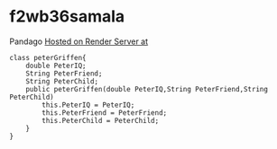 # f2wb36samala
Pandago
[Hosted on Render Server at](https://f2wb36samala.onrender.com) <br>

```
class peterGriffen{
    double PeterIQ;
    String PeterFriend;
    String PeterChild;
    public peterGriffen(double PeterIQ,String PeterFriend,String PeterChild)
        this.PeterIQ = PeterIQ;
        this.PeterFriend = PeterFriend;
        this.PeterChild = PeterChild;
    }
}
```
